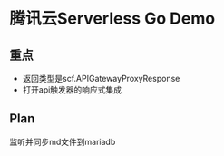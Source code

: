 # 腾讯云Serverless Go Demo

## 重点

- 返回类型是scf.APIGatewayProxyResponse
- 打开api触发器的响应式集成

## Plan

监听并同步md文件到mariadb

